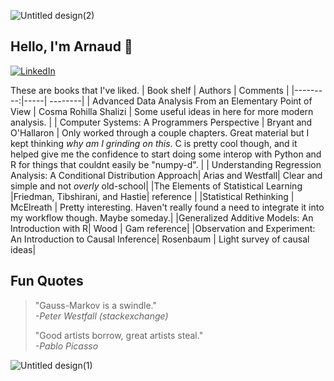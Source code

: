 ![Untitled design(2)](https://github.com/user-attachments/assets/7b46db88-bfca-4dd6-b42b-d47b7a0dc6f1)

## Hello, I'm Arnaud :wave:

[![LinkedIn](https://img.shields.io/badge/linkedin-%230077B5.svg?style=for-the-badge&logo=linkedin&logoColor=white)](https://www.linkedin.com/in/arnaud-laprais-175993223/)

These are books that I've liked. 
| Book shelf | Authors | Comments   |
|---------:|-----| --------|
| Advanced Data Analysis From an Elementary Point of View | Cosma Rohilla Shalizi |  Some useful ideas in here for more modern analysis. |
| Computer Systems: A Programmers Perspective     |  Bryant and O'Hallaron   | Only worked through a couple chapters. Great material but I kept thinking _why am I grinding on this_. C is pretty cool though, and it helped give me the confidence to start doing some interop with Python and R for things that couldnt easily be "numpy-d".  |
| Understanding Regression Analysis: A Conditional Distribution Approach| Arias and Westfall| Clear and simple and not _overly_ old-school|
|The Elements of Statistical Learning |Friedman, Tibshirani, and Hastie| reference |
|Statistical Rethinking | McElreath | Pretty interesting. Haven't really found a need to integrate it into my workflow though. Maybe someday.|
|Generalized Additive Models: An Introduction with R| Wood | Gam reference|
|Observation and Experiment: An Introduction to Causal Inference| Rosenbaum | Light survey of causal ideas|

Fun Quotes
---
>"Gauss-Markov is a swindle."  
> _-Peter Westfall (stackexchange)_
>
>"Good artists borrow, great artists steal."   
> _-Pablo Picasso_

![Untitled design(1)](https://github.com/user-attachments/assets/f558ea4f-4218-4a25-a900-8714a605f8a3)

<!--
**alaprais/alaprais** is a ✨ _special_ ✨ repository because its `README.md` (this file) appears on your GitHub profile.

Here are some ideas to get you started:

- 🔭 I’m currently working on ...
- 🌱 I’m currently learning ...
- 👯 I’m looking to collaborate on ...
- 🤔 I’m looking for help with ...
- 💬 Ask me about ...
- 📫 How to reach me: ...
- 😄 Pronouns: ...
- ⚡ Fun fact: ...
-->
